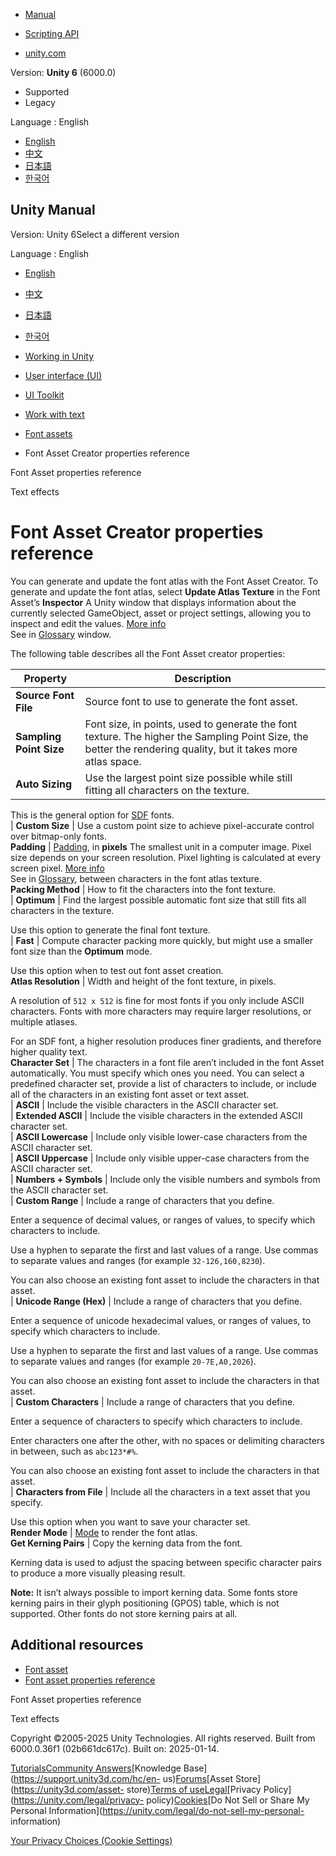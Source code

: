 [](https://docs.unity3d.com)

  * [Manual](../Manual/index.html)
  * [Scripting API](../ScriptReference/index.html)

  * [unity.com](https://unity.com/)

Version: **Unity 6** (6000.0)

  * Supported
  * Legacy

Language : English

  * [English](/Manual/UIE-font-creator-properties.html)
  * [中文](/cn/current/Manual/UIE-font-creator-properties.html)
  * [日本語](/ja/current/Manual/UIE-font-creator-properties.html)
  * [한국어](/kr/current/Manual/UIE-font-creator-properties.html)

[](https://docs.unity3d.com)

## Unity Manual

Version: Unity 6Select a different version

Language : English

  * [English](/Manual/UIE-font-creator-properties.html)
  * [中文](/cn/current/Manual/UIE-font-creator-properties.html)
  * [日本語](/ja/current/Manual/UIE-font-creator-properties.html)
  * [한국어](/kr/current/Manual/UIE-font-creator-properties.html)

  * [Working in Unity](working-in-unity.html)
  * [User interface (UI)](UIToolkits.html)
  * [UI Toolkit](UIElements.html)
  * [Work with text](UIE-work-with-text.html)
  * [Font assets](UIE-font-asset-landing.html)
  * Font Asset Creator properties reference

[](UIE-font-asset-properties.html)

Font Asset properties reference

[](UIE-text-effects.html)

Text effects

# Font Asset Creator properties reference

You can generate and update the font atlas with the Font Asset Creator. To
generate and update the font atlas, select **Update Atlas Texture** in the
Font Asset’s **Inspector** A Unity window that displays information about the
currently selected GameObject, asset or project settings, allowing you to
inspect and edit the values. [More info](UsingTheInspector.html)  
See in [Glossary](Glossary.html#Inspector) window.

The following table describes all the Font Asset creator properties:

**Property** | **Description**  
---|---  
**Source Font File** | Source font to use to generate the font asset.  
**Sampling Point Size** | Font size, in points, used to generate the font texture. The higher the Sampling Point Size, the better the rendering quality, but it takes more atlas space.  
| **Auto Sizing** | Use the largest point size possible while still fitting all characters on the texture.  
  
This is the general option for [SDF](UIE-font-asset.html#sdf-fonts) fonts.  
| **Custom Size** | Use a custom point size to achieve pixel-accurate control over bitmap-only fonts.  
**Padding** |  [Padding](UIE-font-asset.html#padding), in **pixels** The smallest unit in a computer image. Pixel size depends on your screen resolution. Pixel lighting is calculated at every screen pixel. [More info](ShadowPerformance.html)  
See in [Glossary](Glossary.html#pixel), between characters in the font atlas
texture.  
**Packing Method** | How to fit the characters into the font texture.  
| **Optimum** | Find the largest possible automatic font size that still fits all characters in the texture.  
  
Use this option to generate the final font texture.  
| **Fast** | Compute character packing more quickly, but might use a smaller font size than the **Optimum** mode.  
  
Use this option when to test out font asset creation.  
**Atlas Resolution** | Width and height of the font texture, in pixels.  
  
A resolution of `512 x 512` is fine for most fonts if you only include ASCII
characters. Fonts with more characters may require larger resolutions, or
multiple atlases.  
  
For an SDF font, a higher resolution produces finer gradients, and therefore
higher quality text.  
**Character Set** | The characters in a font file aren’t included in the font Asset automatically. You must specify which ones you need. You can select a predefined character set, provide a list of characters to include, or include all of the characters in an existing font asset or text asset.  
| **ASCII** | Include the visible characters in the ASCII character set.  
| **Extended ASCII** | Include the visible characters in the extended ASCII character set.  
| **ASCII Lowercase** | Include only visible lower-case characters from the ASCII character set.  
| **ASCII Uppercase** | Include only visible upper-case characters from the ASCII character set.  
| **Numbers + Symbols** | Include only the visible numbers and symbols from the ASCII character set.  
| **Custom Range** | Include a range of characters that you define.  
  
Enter a sequence of decimal values, or ranges of values, to specify which
characters to include.  
  
Use a hyphen to separate the first and last values of a range. Use commas to
separate values and ranges (for example `32-126,160,8230`).  
  
You can also choose an existing font asset to include the characters in that
asset.  
| **Unicode Range (Hex)** | Include a range of characters that you define.  
  
Enter a sequence of unicode hexadecimal values, or ranges of values, to
specify which characters to include.  
  
Use a hyphen to separate the first and last values of a range. Use commas to
separate values and ranges (for example `20-7E,A0,2026`).  
  
You can also choose an existing font asset to include the characters in that
asset.  
|  **Custom Characters** | Include a range of characters that you define.  
  
Enter a sequence of characters to specify which characters to include.  
  
Enter characters one after the other, with no spaces or delimiting characters
in between, such as `abc123*#%`.  
  
You can also choose an existing font asset to include the characters in that
asset.  
| **Characters from File** | Include all the characters in a text asset that you specify.  
  
Use this option when you want to save your character set.  
**Render Mode** |  [Mode](UIE-font-asset.html#atlas-render-modes) to render the font atlas.  
**Get Kerning Pairs** | Copy the kerning data from the font.  
  
Kerning data is used to adjust the spacing between specific character pairs to
produce a more visually pleasing result.  
  
**Note:** It isn’t always possible to import kerning data. Some fonts store
kerning pairs in their glyph positioning (GPOS) table, which is not supported.
Other fonts do not store kerning pairs at all.  
  
## Additional resources

  * [Font asset](UIE-font-asset.html)
  * [Font asset properties reference](UIE-font-asset-properties.html)

[](UIE-font-asset-properties.html)

Font Asset properties reference

[](UIE-text-effects.html)

Text effects

Copyright ©2005-2025 Unity Technologies. All rights reserved. Built from
6000.0.36f1 (02b661dc617c). Built on: 2025-01-14.

[Tutorials](https://learn.unity.com/)[Community
Answers](https://answers.unity3d.com)[Knowledge
Base](https://support.unity3d.com/hc/en-
us)[Forums](https://forum.unity3d.com)[Asset Store](https://unity3d.com/asset-
store)[Terms of
use](https://docs.unity3d.com/Manual/TermsOfUse.html)[Legal](https://unity.com/legal)[Privacy
Policy](https://unity.com/legal/privacy-
policy)[Cookies](https://unity.com/legal/cookie-policy)[Do Not Sell or Share
My Personal Information](https://unity.com/legal/do-not-sell-my-personal-
information)

[Your Privacy Choices (Cookie Settings)](javascript:void\(0\);)


